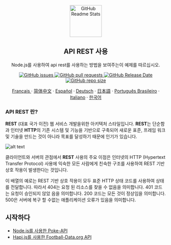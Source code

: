 
<p align="center">
 <img width="100px" src="https://res.cloudinary.com/dfrrmx56o/image/upload/v1599431247/ahscode/logomarca/logomarca-800x800.png" align="center" alt="GitHub Readme Stats" />
 <h2 align="center">API REST 사용</h2>
 <p align="center">
    Node.js를 사용하여 api rest를 사용하는 방법을 보여주는이 예제를 따르십시오.</p>
 </p>
  <p align="center">
    <a href="https://github.com/ahsouza/github-readme-stats/actions">
      <img alt="GitHub issues" src="https://img.shields.io/github/issues/ahsouza/consume-apis-rest">
    </a>
    <a href="https://codecov.io/gh/ahsouza/github-readme-stats">
      <img alt="GitHub pull requests" src="https://img.shields.io/github/issues-pr/ahsouza/consume-apis-rest">
    </a>
    <a href="https://a.paddle.com/v2/click/16413/119403?link=1227">
      <img alt="GitHub Release Date" src="https://img.shields.io/github/release-date/ahsouza/consume-apis-rest">
    </a>
    <a href="https://a.paddle.com/v2/click/16413/119403?link=2345">
      <img alt="GitHub repo size" src="https://img.shields.io/github/repo-size/ahsouza/consume-apis-rest">
    </a>
  </p>
   
  <p align="center">
    <a href="/docs/readme_fr.md">Français </a>
    ·
    <a href="/docs/readme_cn.md">简体中文</a>
    ·
    <a href="/docs/readme_es.md">Español</a>
    ·
    <a href="/docs/readme_de.md">Deutsch</a>
    ·
    <a href="/docs/readme_ja.md">日本語</a>
    ·
    <a href="/docs/readme_pt-BR.md">Português Brasileiro</a>
    ·
    <a href="/docs/readme_it.md">Italiano</a>
    ·
    <a href="/docs/readme_kr.md">한국어</a>
  </p>
</p>

### API REST 란?

  **REST** (대표 국가 이전) 웹 서비스 개발을위한 아키텍처 스타일입니다. **REST**는 단순함과 인터넷 **HTTP**의 기존 시스템 및 기능을 기반으로 구축되어 새로운 표준, 프레임 워크 및 기술을 만드는 것이 아니라 목표를 달성하기 때문에 인기가 있습니다.


![alt text](https://bs-uploads.toptal.io/blackfish-uploads/blog/post/seo/og_image_file/og_image/15921/secure-rest-api-in-nodejs-18f43b3033c239da5d2525cfd9fdc98f.png)


클라이언트와 서버의 관점에서 **REST** 사용의 주요 이점은 인터넷의 HTTP (Hypertext Transfer Protocol) 사용에 익숙한 모든 사람에게 친숙한 구조를 사용하여 REST 기반 상호 작용이 발생한다는 것입니다.


이 배열의 예로는 REST 기반 상호 작용이 모두 표준 HTTP 상태 코드를 사용하여 상태를 전달합니다. 따라서 404는 요청 된 리소스를 찾을 수 없음을 의미합니다. 401 코드는 요청이 승인되지 않았 음을 의미합니다. 200 코드는 모든 것이 정상임을 의미합니다. 500은 서버에 복구 할 수없는 애플리케이션 오류가 있음을 의미합니다.

## 시작하다

- [Node.js를 사용한 Poke-API](https://goo.gl/uzErMv)
- [Hapi.js를 사용한 Football-Data.org API](https://goo.gl/Mb7iAK)
